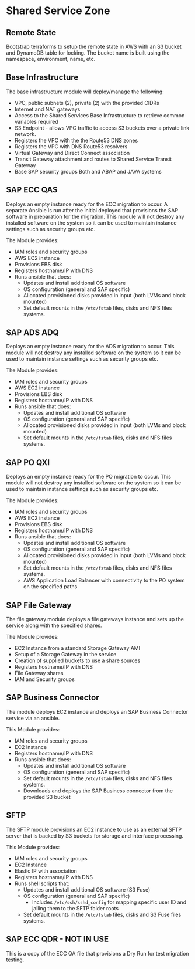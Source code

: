 # Shared Service Zone

## Remote State
Bootstrap terraforms to setup the remote state in AWS with an S3 bucket and DynamoDB table for locking. The bucket name is built using the namespace, environment, name, etc. 

## Base Infrastructure 
The base infrastructure module will deploy/manage the following: 

- VPC, public subnets (2), private (2) with the provided CIDRs
- Internet and NAT gateways
- Access to the Shared Services Base Infrastructure to retrieve common variables required
- S3 Endpoint - allows VPC traffic to access S3 buckets over a private link network. 
- Registers the VPC with the the Route53 DNS zones
- Registers the VPC with DNS Route53 resolvers 
- Virtual Gateway and Direct Connect association
- Transit Gateway attachment and routes to Shared Service Transit Gateway
- Base SAP security groups Both and ABAP and JAVA systems

## SAP ECC QAS 
Deploys an empty instance ready for the ECC migration to occur. A separate Ansible is run after the initial deployed that provisions the SAP software in preparation for the migration. This module will not destroy any installed software on the system so it can be used to maintain instance settings such as security groups etc. 

The Module provides: 
- IAM roles and security groups
- AWS EC2 instance 
- Provisions EBS disk  
- Registers hostname/IP with DNS 
- Runs ansible that does:
  - Updates and install additional OS software
  - OS configuration (general and SAP specific)
  - Allocated provisioned disks provided in input (both LVMs and block mounted)
  - Set default mounts in the `/etc/fstab` files, disks and NFS files systems. 


 ## SAP ADS ADQ 
Deploys an empty instance ready for the ADS migration to occur. This module will not destroy any installed software on the system so it can be used to maintain instance settings such as security groups etc. 

The Module provides: 
- IAM roles and security groups
- AWS EC2 instance 
- Provisions EBS disk  
- Registers hostname/IP with DNS 
- Runs ansible that does:
  - Updates and install additional OS software
  - OS configuration (general and SAP specific)
  - Allocated provisioned disks provided in input (both LVMs and block mounted)
  - Set default mounts in the `/etc/fstab` files, disks and NFS files systems. 

 ## SAP PO QXI 
Deploys an empty instance ready for the PO migration to occur. This module will not destroy any installed software on the system so it can be used to maintain instance settings such as security groups etc. 

The Module provides: 
- IAM roles and security groups
- AWS EC2 instance 
- Provisions EBS disk  
- Registers hostname/IP with DNS 
- Runs ansible that does:
  - Updates and install additional OS software
  - OS configuration (general and SAP specific)
  - Allocated provisioned disks provided in input (both LVMs and block mounted)
  - Set default mounts in the `/etc/fstab` files, disks and NFS files systems. 
  - AWS Application Load Balancer with connectivity to the PO system on the specified paths 

## SAP File Gateway
The file gateway module deploys a file gateways instance and sets up the service along with the specified shares. 

The Module provides: 
- EC2 Instance from a standard Storage Gateway AMI
- Setup of a Storage Gateway in the service 
- Creation of supplied buckets to use a share sources
- Registers hostname/IP with DNS 
- File Gateway shares 
- IAM and Security groups

## SAP Business Connector 
The module deploys EC2 instance and deploys an SAP Business Connector service via an ansible. 

This Module provides:
- IAM roles and security groups 
- EC2 Instance 
- Registers hostname/IP with DNS
- Runs ansible that does:
  - Updates and install additional OS software
  - OS configuration (general and SAP specific)
  - Set default mounts in the `/etc/fstab` files, disks and NFS files systems. 
  - Downloads and deploys the SAP Business connector from the provided S3 bucket

## SFTP 
The SFTP module provisions an EC2 instance to use as an external SFTP server that is backed by S3 buckets for storage and interface processing.  

This Module provides:
- IAM roles and security groups 
- EC2 Instance 
- Elastic IP with association 
- Registers hostname/IP with DNS
- Runs shell scripts that:
  - Updates and install additional OS software (S3 Fuse)
  - OS configuration (general and SAP specific)
    - Includes `/etc/ssh/sshd_config` for mapping specific user ID and jailing them to the SFTP folder roots
  - Set default mounts in the `/etc/fstab` files, disks and S3 Fuse files systems. 


## SAP ECC QDR - __NOT IN USE__
This is a copy of the ECC QA file that provisions a Dry Run for test migration testing. 

